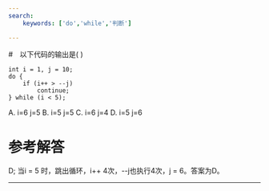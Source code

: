 ```yaml
---
search:
    keywords: ['do','while','判断']

---
```



#　以下代码的输出是( )
```
int i = 1, j = 10;
do {
	if (i++ > --j)
		continue;
} while (i < 5);
```
A. i=6 j=5
B. i=5 j=5
C. i=6 j=4
D. i=5 j=6

# 参考解答

D;
当i = 5 时，跳出循环，i++ 4次，--j也执行4次，j = 6。答案为D。

---

